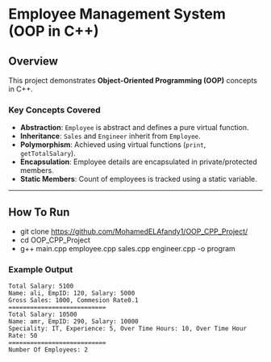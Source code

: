 # Employee Management System (OOP in C++)

##  Overview
This project demonstrates **Object-Oriented Programming (OOP)** concepts in C++.

### Key Concepts Covered
- **Abstraction**: `Employee` is abstract and defines a pure virtual function.
- **Inheritance**: `Sales` and `Engineer` inherit from `Employee`.
- **Polymorphism**: Achieved using virtual functions (`print`, `getTotalSalary`).
- **Encapsulation**: Employee details are encapsulated in private/protected members.
- **Static Members**: Count of employees is tracked using a static variable.

---
## How To Run
- git clone https://github.com/MohamedELAfandy1/OOP_CPP_Project/
- cd OOP_CPP_Project
- g++ main.cpp employee.cpp sales.cpp engineer.cpp -o program

### Example Output
```
Total Salary: 5100
Name: ali, EmpID: 120, Salary: 5000
Gross Sales: 1000, Commesion Rate0.1
===========================
Total Salary: 10500
Name: amr, EmpID: 290, Salary: 10000
Speciality: IT, Experience: 5, Over Time Hours: 10, Over Time Hour Rate: 50
===========================
Number Of Employees: 2
```
